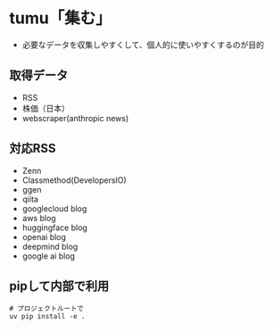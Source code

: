 # tumu「集む」
- 必要なデータを収集しやすくして、個人的に使いやすくするのが目的

## 取得データ
- RSS
- 株価（日本）
- webscraper(anthropic news)

## 対応RSS
- Zenn
- Classmethod(DevelopersIO)
- ggen
- qiita 
- googlecloud blog
- aws blog
- huggingface blog
- openai blog
- deepmind blog
- google ai blog



## pipして内部で利用
```
# プロジェクトルートで
uv pip install -e .
```
